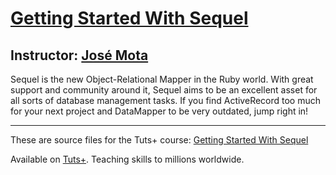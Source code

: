 # [Getting Started With Sequel][published url]
## Instructor: [José Mota][instructor url]

Sequel is the new Object-Relational Mapper in the Ruby world. With great support and community around it, Sequel aims to be an excellent asset for all sorts of database management tasks. If you find ActiveRecord too much for your next project and DataMapper to be very outdated, jump right in!

------

These are source files for the Tuts+ course: [Getting Started With Sequel][published url]

Available on [Tuts+](https://tutsplus.com). Teaching skills to millions worldwide.

[published url]: https://code.tutsplus.com/courses/getting-started-with-sequel
[instructor url]: https://tutsplus.com/authors/jose-mota
